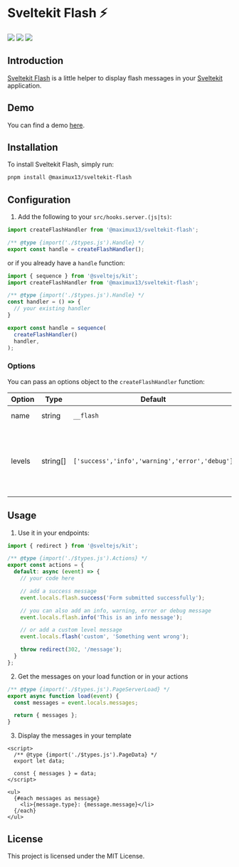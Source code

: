# Sveltekit Flash ⚡️

![](https://img.shields.io/github/license/maximux13/sveltekit-flash)
![](https://img.shields.io/npm/dm/@maximux13/sveltekit-flash)
![](https://img.shields.io/npm/v/@maximux13/sveltekit-flash)

## Introduction

[Sveltekit Flash](https://github.com/maximux13/sveltekit-flash) is a little helper
to display flash messages in your [Sveltekit](https://kit.svelte.dev/) application.

## Demo

You can find a demo [here](/demo).

## Installation

To install Sveltekit Flash, simply run:

```bash
pnpm install @maximux13/sveltekit-flash
```

## Configuration

1. Add the following to your `src/hooks.server.(js|ts)`:

```javascript
import createFlashHandler from '@maximux13/sveltekit-flash';

/** @type {import('./$types.js').Handle} */
export const handle = createFlashHandler();
```

or if you already have a `handle` function:

```javascript
import { sequence } from '@sveltejs/kit';
import createFlashHandler from '@maximux13/sveltekit-flash';

/** @type {import('./$types.js').Handle} */
const handler = () => {
  // your existing handler
}

export const handle = sequence(
  createFlashHandler()
  handler,
);
```

### Options

You can pass an options object to the `createFlashHandler` function:

| Option | Type     | Default                                        | Description                                                                                                                      |
| ------ | -------- | ---------------------------------------------- | -------------------------------------------------------------------------------------------------------------------------------- |
| name   | string   | `__flash`                                      | The name of the session cookie.                                                                                                  |
| levels | string[] | `['success','info','warning','error','debug']` | The levels of messages.<br/>**Note**: each value would be a added as a property of flash:<br/>eg: `flash.success(message, tags)` |

## Usage

1. Use it in your endpoints:

```javascript
import { redirect } from '@sveltejs/kit';

/** @type {import('./$types.js').Actions} */
export const actions = {
  default: async (event) => {
    // your code here

    // add a success message
    event.locals.flash.success('Form submitted successfully');

    // you can also add an info, warning, error or debug message
    event.locals.flash.info('This is an info message');

    // or add a custom level message
    event.locals.flash('custom', 'Something went wrong');

    throw redirect(302, '/message');
  }
};
```

2. Get the messages on your load function or in your actions

```javascript
/** @type {import('./$types.js').PageServerLoad} */
export async function load(event) {
  const messages = event.locals.messages;

  return { messages };
}
```

3. Display the messages in your template

```svelte
<script>
  /** @type {import('./$types.js').PageData} */
  export let data;

  const { messages } = data;
</script>

<ul>
  {#each messages as message}
    <li>{message.type}: {message.message}</li>
  {/each}
</ul>
```

## License

This project is licensed under the MIT License.
